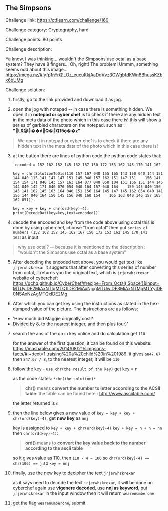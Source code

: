 ## The Simpsons
Challenge link: https://ctflearn.com/challenge/160


Challenge category: Cryptography, hard 

Challenge points: 80 points

Challenge description:

Ya know, I was thinking... wouldn't the Simpsons use octal as a base system? They have 8 fingers... Oh, right! The problem! Ummm, something seems odd about this image... https://mega.nz/#!yfp1nYrQ!LOz_eucuKkjAaDqVvz3GWgbfdKWn8BhussKZbx6bUMg

Challenge solution:

 1. firstly, go to the link provided and download it as jpg.

 2. open the jpg with notepad -- in case there is something hidden. 
 We open it in **notepad or cyber chef** is to check if there are any hidden text in the meta data of the photo which in this case there  is!
 this will show a series of garbled characters on the notepad.
   such as : **"L&@��dQ�Q15ǭ��z"**

    

> We open it in notepad or cyber chef is to check if there are any
> hidden text in the meta data of the photo which in this case there is!

3. at the button there are lines of python code 
   the python code states that: 
   
	   `encoded = 152 162 152 145 162 167 150 172 153 162 145 170 141 162
	   
	   key = chr(SolutionToDis(110 157 167 040 155 165 143 150 040 144 151 144 040 115 141 147 147 151 145 040 157 162 151 147 151    156 141 154 154 171 040 143 157 163 164 077 040 050 104 151 166 151 144 145 144 040 142 171 040 070 054 040 164 157 040 164    150 145 040 156 145 141 162 145 163 164 040 151 156 164 145 147 145 162 054 040 141 156 144 040 164 150 145 156 040 160 154    165 163 040 146 157 165 162 051)).
	   
	   key = key + key + chr(ord(key)-4). 
	   print(DecodeDat(key=key,text=encoded))`
   
4. decode the encoded and key from the code above using octal
   this is done by using cyberchef, choose "from octal"
   then put `series of numbers (152 162 152 145 162 167 150 172 153 162 145 170 141 162)`as input
	
  >why use octal? -- because it is mentioned by the description :
  "wouldn't the Simpsons use octal as a base system"

  
5. After decoding the encoded text above, you would get text like `jrjerwhzkrexar`
   it suggests that after converting this series of number from octal, it returns you the original text, which is        `jrjerwhzkrexar`
   website of cyberchef: https://gchq.github.io/CyberChef/#recipe=From_Octal('Space')&input=MTUyIDE2MiAxNTIgMTQ1IDE2MiAxNjcgMTUwIDE3MiAxNTMgMTYyIDE0NSAxNzAgMTQxIDE2Mg
   
6. After which you can get key using the instructions as stated in the hex-dumped value of the picture. The instructions are as follows:
- 'How much did Maggie originally cost? 
- Divided by 8, to the nearest integer, and then plus four)'

7. search the ans of the qn in key online and do calculation get `110`

   for the answer of the first question, it can be found on this website:
   https://mashable.com/2014/08/21/simpsons-facts/#:~:text=1.,raising%20a%20child%20in%201989.
   it gives `$847.67`
   then `847.67 / 8`, to the nearest integer, it will be `110`
   
8. follow the key - `use chr(the result of the key)`
 get key = n
   
    as the code states: `*chr(the solution)* `
   > **chr()** means **convert the number to letter according to the ACSII table**:
   the table can be found here : http://www.asciitable.com/
   
   the letter returned is `n` 
   
9. then the line below gives a new value of 
`key = key + key + chr(ord(key)-4)`, 
get **new key** as `nnj`

	  key is assigned to `key + key + chr(ord(key)-4)`
	   `key + key = n + n = nn`
	   then `chr(ord(key)-4)`:
    > **ord()** means to **convert the key value 
     back to the number according to the ascii table**
	   
	  so it gives value as 110, then `110 - 4 = 106`
	   so `chr(ord(key)-4) == chr(106) == j`
	   so `key = nnj` 
	   
10. finally, use the new key to decipher the text `jrjerwhzkrexar`

	   as it says need to decode the text `jrjerwhzkrexar`, 
	   it will be done on cyberchef again
	   use **vigenere decoded**, use **nnj as keyword**, put `jrjerwhzkrexar` in the input window 
	   then it will return `wearenumberone`
   
12. get the flag `wearenumberone`, submit 
